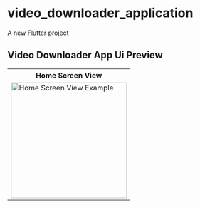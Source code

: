 # video_downloader_application

A new Flutter project

## Video Downloader App Ui Preview


<table>
  
  
<tr>                    
   
   <th> Home Screen View</th>


</tr>
  
  
  
  
<tr>

<td>

<img src="https://user-images.githubusercontent.com/103892160/233134392-62de1770-3b56-4492-bbca-f6f88d6ba491.png" alt="Home Screen View Example" width="260"/>

</td>
  
  


</tr>
</table>






